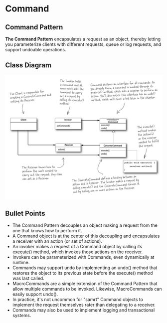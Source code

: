 # Command

## Command Pattern
**The Command Pattern** encapsulates a request as an object, thereby letting you parameterize clients with different requests, queue or log requests, and support undoable operations.


## Class Diagram
![Command Pattern : Class Diagram](/6_Command/CommandClassDiagram.PNG "Command Pattern : Class Diagram")

## Bullet Points
* The Command Pattern decouples an object making a request from the one that knows how to perform it.
* A Command object is at the center of this decoupling and encapsulates a receiver with an action (or set of actions).
* An invoker makes a request of a Command object by calling its execute() method, which invokes those actions on the receiver.
* Invokers can be parameterized with Commands, even dynamically at runtime.
* Commands may support undo by implementing an undo() method that restores the object to its previous  state before the execute() method was last called.
* MacroCommands are a simple extension of the Command Pattern that allow multiple commands to be invoked. Likewise, MacroCommands can easily support undo().
* In practice, it's not uncommon for "samrt" Command objects to implement the request themselves rater than delegating to a receiver.
* Commands may also be used to implement logging and transactional systems.